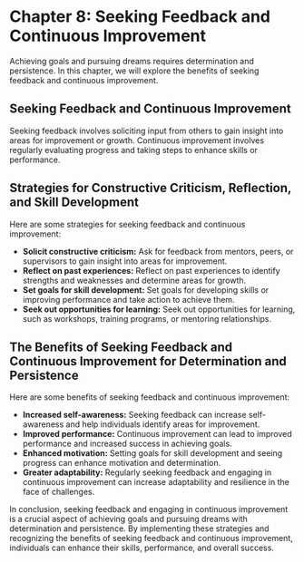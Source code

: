 Chapter 8: Seeking Feedback and Continuous Improvement
======================================================

Achieving goals and pursuing dreams requires determination and persistence. In this chapter, we will explore the benefits of seeking feedback and continuous improvement.

Seeking Feedback and Continuous Improvement
-------------------------------------------

Seeking feedback involves soliciting input from others to gain insight into areas for improvement or growth. Continuous improvement involves regularly evaluating progress and taking steps to enhance skills or performance.

Strategies for Constructive Criticism, Reflection, and Skill Development
------------------------------------------------------------------------

Here are some strategies for seeking feedback and continuous improvement:

* **Solicit constructive criticism:** Ask for feedback from mentors, peers, or supervisors to gain insight into areas for improvement.
* **Reflect on past experiences:** Reflect on past experiences to identify strengths and weaknesses and determine areas for growth.
* **Set goals for skill development:** Set goals for developing skills or improving performance and take action to achieve them.
* **Seek out opportunities for learning:** Seek out opportunities for learning, such as workshops, training programs, or mentoring relationships.

The Benefits of Seeking Feedback and Continuous Improvement for Determination and Persistence
---------------------------------------------------------------------------------------------

Here are some benefits of seeking feedback and continuous improvement:

* **Increased self-awareness:** Seeking feedback can increase self-awareness and help individuals identify areas for improvement.
* **Improved performance:** Continuous improvement can lead to improved performance and increased success in achieving goals.
* **Enhanced motivation:** Setting goals for skill development and seeing progress can enhance motivation and determination.
* **Greater adaptability:** Regularly seeking feedback and engaging in continuous improvement can increase adaptability and resilience in the face of challenges.

In conclusion, seeking feedback and engaging in continuous improvement is a crucial aspect of achieving goals and pursuing dreams with determination and persistence. By implementing these strategies and recognizing the benefits of seeking feedback and continuous improvement, individuals can enhance their skills, performance, and overall success.
